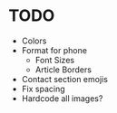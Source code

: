 # TODO

- Colors
- Format for phone
  - Font Sizes
  - Article Borders
- Contact section emojis
- Fix spacing
- Hardcode all images?
